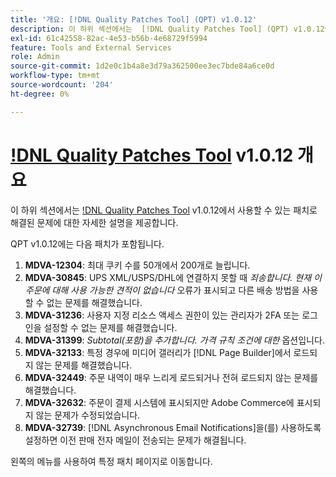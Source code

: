 ```yaml
---
title: '개요: [!DNL Quality Patches Tool] (QPT) v1.0.12'
description: 이 하위 섹션에서는  [!DNL Quality Patches Tool] (QPT) v1.0.12에서 사용할 수 있는 패치로 해결된 문제에 대한 자세한 설명을 제공합니다.
exl-id: 61c42558-82ac-4e53-b56b-4e68729f5994
feature: Tools and External Services
role: Admin
source-git-commit: 1d2e0c1b4a8e3d79a362500ee3ec7bde84a6ce0d
workflow-type: tm+mt
source-wordcount: '204'
ht-degree: 0%

---
```


# [!DNL Quality Patches Tool](QPT) v1.0.12 개요

이 하위 섹션에서는 [!DNL Quality Patches Tool](QPT) v1.0.12에서 사용할 수 있는 패치로 해결된 문제에 대한 자세한 설명을 제공합니다.

QPT v1.0.12에는 다음 패치가 포함됩니다.

1. **MDVA-12304**: 최대 쿠키 수를 50개에서 200개로 늘립니다.
1. **MDVA-30845**: UPS XML/USPS/DHL에 연결하지 못할 때 *죄송합니다. 현재 이 주문에 대해 사용 가능한 견적이 없습니다* 오류가 표시되고 다른 배송 방법을 사용할 수 없는 문제를 해결했습니다.
1. **MDVA-31236**: 사용자 지정 리소스 액세스 권한이 있는 관리자가 2FA 또는 로그인을 설정할 수 없는 문제를 해결했습니다.
1. **MDVA-31399**: *Subtotal(포함)을 추가합니다. 가격 규칙 조건에 대한* 옵션입니다.
1. **MDVA-32133**: 특정 경우에 미디어 갤러리가 [!DNL Page Builder]에서 로드되지 않는 문제를 해결했습니다.
1. **MDVA-32449**: 주문 내역이 매우 느리게 로드되거나 전혀 로드되지 않는 문제를 해결했습니다.
1. **MDVA-32632**: 주문이 결제 시스템에 표시되지만 Adobe Commerce에 표시되지 않는 문제가 수정되었습니다.
1. **MDVA-32739**: [!DNL Asynchronous Email Notifications]을(를) 사용하도록 설정하면 이전 판매 전자 메일이 전송되는 문제가 해결됩니다.

왼쪽의 메뉴를 사용하여 특정 패치 페이지로 이동합니다.
